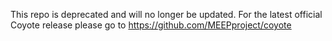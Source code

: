 This repo is deprecated and will no longer be updated. For the latest official Coyote release please go to https://github.com/MEEPproject/coyote
